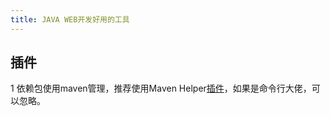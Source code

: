 ```yaml
---
title: JAVA WEB开发好用的工具
---
```


## 插件
1 依赖包使用maven管理，推荐使用Maven Helper[插件][mavenHelper]，如果是命令行大佬，可以忽略。



[mavenHelper]: https://blog.csdn.net/qq_33541575/article/details/80211122
